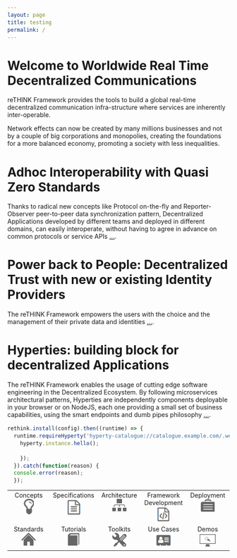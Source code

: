 ```yaml
---
layout: page
title: testing
permalink: /
---
```


# Welcome to Worldwide Real Time Decentralized Communications

reTHINK Framework provides the tools to build a global real-time decentralized communication infra-structure where services are inherently inter-operable.

Network effects can now be created by many millions businesses and not by a couple of big corporations and monopolies, creating the foundations for a more balanced economy, promoting a society with less inequalities.

# Adhoc Interoperability with Quasi Zero Standards

Thanks to radical new concepts like Protocol on-the-fly and Reporter-Observer peer-to-peer data synchronization pattern, Decentralized Applications developed by different teams and deployed in different domains, can easily interoperate, without having to agree in advance on common protocols or service APIs [...](Concepts).

# Power back to People: Decentralized Trust with new or existing Identity Providers

The reTHINK Framework empowers the users with the choice and the management of their private data and identities [...](concepts/decentralized-trust.md).

# Hyperties: building block for decentralized Applications

The reTHINK Framework enables the usage of cutting edge software engineering in the Decentralized Ecosystem. By following microservices architectural patterns, Hyperties are independently components deployable in your browser or on NodeJS, each one providing a small set of business capabilities, using the smart endpoints and dumb pipes philosophy [...](specs/tutorials/development-of-apps.md).

```javascript
rethink.install(config).then((runtime) => {
  runtime.requireHyperty('hyperty-catalogue://catalogue.example.com/.well-known/hyperty/HelloWorldReporter').then((hyperty)=>{
    hyperty.instance.hello();

    });
  }).catch(function(reason) {
  console.error(reason);
  });
```


<table>
<tr valign="top" align="center">
<td width="20%">Concepts<br><a href="Concepts"><img width="23" src="images/lightbulb.png"></a></td>
<td width="20%">Specifications<br><a href="Specifications"><img width="32" src="images/txt.png"></a></td>
<td width="20%">Architecture<br><a href="Architecture"><img width="32" src="images/resources.png"></a></td>
<td width="20%">Framework Development<br><a href="Framework-Development"><img width="32" src="images/code.png"></a></td>
<td width="20%">Deployment<br><a href="Deployment"><img width="32" src="images/network-construction.png"></a></td>
</tr>
<tr valign="top" align="center">
<td width="20%">Standards<br><a href="https://github.com/reTHINK-project/w3c"><img width="32" src="images/home.png"></a></td>
<td width="20%">Tutorials<br><a href="Tutorials"><img width="26" src="images/glyphicon-book.png"></a></td>
<td width="20%">Toolkits<br><a href="Toolkits"><img width="32" src="images/configuration.png"></a></td>
<td width="20%">Use Cases<br><a href="Use-Cases"><img width="44" src="images/usecase_icon.png"></a></td>
<td width="20%">Demos<br><a href="Demos"><img width="42" src="images/demo_icon.png"></a></td></tr>
</table>
<br>

